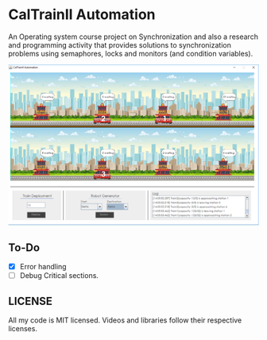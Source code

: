 # CalTrainII Automation

An Operating system course project on Synchronization and also a research and programming activity that provides solutions to synchronization problems using semaphores, locks and monitors (and condition variables).

<img width=1000 src="https://raw.githubusercontent.com/donnx32/CalTrain-Automation/master/CalTrain.PNG" />

To-Do
-----

  - [x] Error handling
  - [ ] Debug Critical sections.
  
LICENSE
-----

All my code is MIT licensed. Videos and libraries follow their respective licenses.
